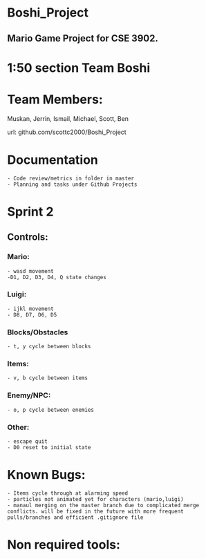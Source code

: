 # Boshi_Project
## Mario Game Project for CSE 3902. 
# 1:50 section Team Boshi
# Team Members:
Muskan, Jerrin, Ismail, Michael, Scott, Ben

url: github.com/scottc2000/Boshi_Project

# Documentation
    - Code review/metrics in folder in master
    - Planning and tasks under Github Projects

# Sprint 2
## Controls:
  ### Mario:
    - wasd movement
    -D1, D2, D3, D4, Q state changes
  ### Luigi:
    - ijkl movement
    - D8, D7, D6, D5
  ### Blocks/Obstacles
    - t, y cycle between blocks
  ### Items:
    - v, b cycle between items
  ### Enemy/NPC:
    - o, p cycle between enemies
  ### Other:
    - escape quit
    - D0 reset to initial state

# Known Bugs: 
    - Items cycle through at alarming speed
    - particles not animated yet for characters (mario,luigi)
    - manaul merging on the master branch due to complicated merge conflicts. will be fixed in the future with more frequent pulls/branches and efficient .gitignore file

# Non required tools:
